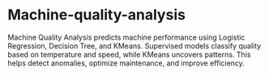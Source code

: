 # Machine-quality-analysis
Machine Quality Analysis predicts machine performance using Logistic Regression, Decision Tree, and KMeans. Supervised models classify quality based on temperature and speed, while KMeans uncovers patterns. This helps detect anomalies, optimize maintenance, and improve efficiency.
